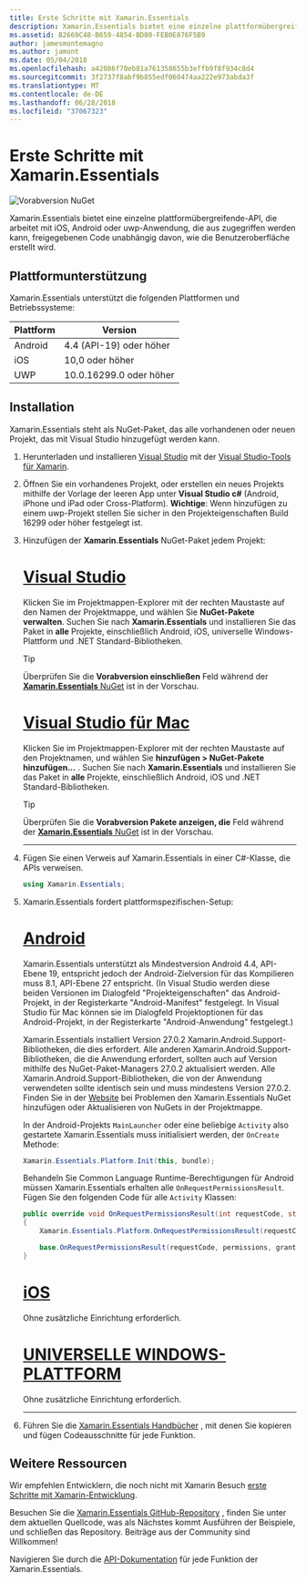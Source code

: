 ```yaml
---
title: Erste Schritte mit Xamarin.Essentials
description: Xamarin.Essentials bietet eine einzelne plattformübergreifende-API, die arbeitet mit iOS, Android oder uwp-Anwendung, die aus zugegriffen werden kann, freigegebenen Code unabhängig davon, wie die Benutzeroberfläche erstellt wird.
ms.assetid: B2669C48-B659-4854-BD80-FEB0E876F5B9
author: jamesmontemagno
ms.author: jamont
ms.date: 05/04/2018
ms.openlocfilehash: a42086f70eb81a761358655b3effb9f8f934c8d4
ms.sourcegitcommit: 3f2737f8abf9b855edf060474aa222e973abda3f
ms.translationtype: MT
ms.contentlocale: de-DE
ms.lasthandoff: 06/28/2018
ms.locfileid: "37067323"
---
```

# <a name="get-started-with-xamarinessentials"></a>Erste Schritte mit Xamarin.Essentials

![Vorabversion NuGet](~/media/shared/pre-release.png)

Xamarin.Essentials bietet eine einzelne plattformübergreifende-API, die arbeitet mit iOS, Android oder uwp-Anwendung, die aus zugegriffen werden kann, freigegebenen Code unabhängig davon, wie die Benutzeroberfläche erstellt wird.

## <a name="platform-support"></a>Plattformunterstützung

Xamarin.Essentials unterstützt die folgenden Plattformen und Betriebssysteme:

| Plattform | Version |
| --- | --- |
| Android | 4.4 (API-19) oder höher |
| iOS |10,0 oder höher |
| UWP | 10.0.16299.0 oder höher |

## <a name="installation"></a>Installation

Xamarin.Essentials steht als NuGet-Paket, das alle vorhandenen oder neuen Projekt, das mit Visual Studio hinzugefügt werden kann.

1. Herunterladen und installieren [Visual Studio](http://visualstudio.com) mit der [Visual Studio-Tools für Xamarin](~/cross-platform/get-started/installation/index.md).

2. Öffnen Sie ein vorhandenes Projekt, oder erstellen ein neues Projekts mithilfe der Vorlage der leeren App unter **Visual Studio c#** (Android, iPhone und iPad oder Cross-Platform). **Wichtige**: Wenn hinzufügen zu einem uwp-Projekt stellen Sie sicher in den Projekteigenschaften Build 16299 oder höher festgelegt ist.

3. Hinzufügen der **Xamarin.Essentials** NuGet-Paket jedem Projekt:

    # <a name="visual-studiotabwindows"></a>[Visual Studio](#tab/windows)

    Klicken Sie im Projektmappen-Explorer mit der rechten Maustaste auf den Namen der Projektmappe, und wählen Sie **NuGet-Pakete verwalten**. Suchen Sie nach **Xamarin.Essentials** und installieren Sie das Paket in **alle** Projekte, einschließlich Android, iOS, universelle Windows-Plattform und .NET Standard-Bibliotheken.

    > [!TIP]
    > Überprüfen Sie die **Vorabversion einschließen** Feld während der [ **Xamarin.Essentials** NuGet](https://www.nuget.org/packages/Xamarin.Essentials) ist in der Vorschau.

    # <a name="visual-studio-for-mactabmacos"></a>[Visual Studio für Mac](#tab/macos)

    Klicken Sie im Projektmappen-Explorer mit der rechten Maustaste auf den Projektnamen, und wählen Sie **hinzufügen > NuGet-Pakete hinzufügen...** . Suchen Sie nach **Xamarin.Essentials** und installieren Sie das Paket in **alle** Projekte, einschließlich Android, iOS und .NET Standard-Bibliotheken.

    > [!TIP]
    > Überprüfen Sie die **Vorabversion Pakete anzeigen, die** Feld während der [ **Xamarin.Essentials** NuGet](https://www.nuget.org/packages/Xamarin.Essentials) ist in der Vorschau.

    -----

4. Fügen Sie einen Verweis auf Xamarin.Essentials in einer C#-Klasse, die APIs verweisen.

    ```csharp
    using Xamarin.Essentials;
    ```

5. Xamarin.Essentials fordert plattformspezifischen-Setup:

    # <a name="androidtabandroid"></a>[Android](#tab/android)

    Xamarin.Essentials unterstützt als Mindestversion Android 4.4, API-Ebene 19, entspricht jedoch der Android-Zielversion für das Kompilieren muss 8.1, API-Ebene 27 entspricht. (In Visual Studio werden diese beiden Versionen im Dialogfeld "Projekteigenschaften" das Android-Projekt, in der Registerkarte "Android-Manifest" festgelegt. In Visual Studio für Mac können sie im Dialogfeld Projektoptionen für das Android-Projekt, in der Registerkarte "Android-Anwendung" festgelegt.) 
    
    Xamarin.Essentials installiert Version 27.0.2 Xamarin.Android.Support-Bibliotheken, die dies erfordert. Alle anderen Xamarin.Android.Support-Bibliotheken, die die Anwendung erfordert, sollten auch auf Version mithilfe des NuGet-Paket-Managers 27.0.2 aktualisiert werden. Alle Xamarin.Android.Support-Bibliotheken, die von der Anwendung verwendeten sollte identisch sein und muss mindestens Version 27.0.2. Finden Sie in der [Website](troubleshooting.md) bei Problemen den Xamarin.Essentials NuGet hinzufügen oder Aktualisieren von NuGets in der Projektmappe.

    In der Android-Projekts `MainLauncher` oder eine beliebige `Activity` also gestartete Xamarin.Essentials muss initialisiert werden, der `OnCreate` Methode:

    ```csharp
    Xamarin.Essentials.Platform.Init(this, bundle);
    ```

    Behandeln Sie Common Language Runtime-Berechtigungen für Android müssen Xamarin.Essentials erhalten alle `OnRequestPermissionsResult`. Fügen Sie den folgenden Code für alle `Activity` Klassen:

    ```csharp
    public override void OnRequestPermissionsResult(int requestCode, string[] permissions, [GeneratedEnum] Android.Content.PM.Permission[] grantResults)
    {
        Xamarin.Essentials.Platform.OnRequestPermissionsResult(requestCode, permissions, grantResults);

        base.OnRequestPermissionsResult(requestCode, permissions, grantResults);
    }
    ```

    # <a name="iostabios"></a>[iOS](#tab/ios)

    Ohne zusätzliche Einrichtung erforderlich.

    # <a name="uwptabuwp"></a>[UNIVERSELLE WINDOWS-PLATTFORM](#tab/uwp)

    Ohne zusätzliche Einrichtung erforderlich.

    -----

6. Führen Sie die [Xamarin.Essentials Handbücher](index.md) , mit denen Sie kopieren und fügen Codeausschnitte für jede Funktion.

## <a name="other-resources"></a>Weitere Ressourcen

Wir empfehlen Entwicklern, die noch nicht mit Xamarin Besuch [erste Schritte mit Xamarin-Entwicklung](~/cross-platform/getting-started/index.md).

Besuchen Sie die [Xamarin.Essentials GitHub-Repository](http://github.com/xamarin/Essentials) , finden Sie unter dem aktuellen Quellcode, was als Nächstes kommt Ausführen der Beispiele, und schließen das Repository. Beiträge aus der Community sind Willkommen!

Navigieren Sie durch die [API-Dokumentation](xref:Xamarin.Essentials) für jede Funktion der Xamarin.Essentials.
